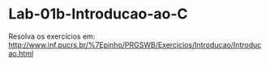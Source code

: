 # Lab-01b-Introducao-ao-C
Resolva os exercícios em:  http://www.inf.pucrs.br/%7Epinho/PRGSWB/Exercicios/Introducao/Introducao.html
